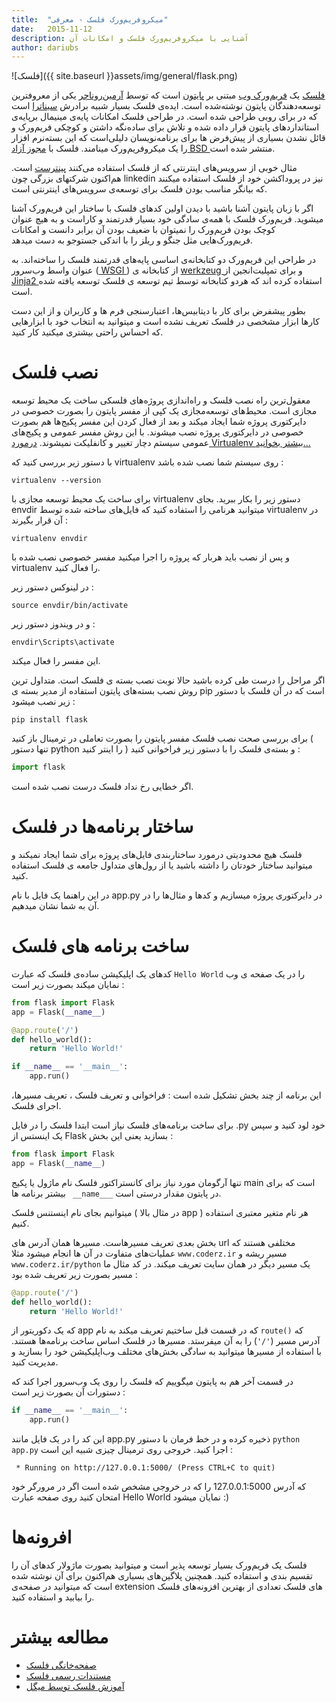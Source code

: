 ```yaml
---
title:  "میکروفریم‌ورک فلسک - معرفی"
date:   2015-11-12
description: آشنایی با میکروفریم‌ورک فلسک و امکانات آن
author: dariubs
---
```

![فلسک]({{ site.baseurl }}assets/img/general/flask.png)


[فلسک](http://flask.pocoo.org) یک [فریم‌ورک وب](https://fa.wikipedia.org/wiki/%DA%86%D8%A7%D8%B1%DA%86%D9%88%D8%A8_%D9%86%D8%B1%D9%85%E2%80%8C%D8%A7%D9%81%D8%B2%D8%A7%D8%B1%DB%8C_%D8%AA%D8%AD%D8%AA_%D9%88%D8%A8) مبتنی بر [پایتون](http://python.coderz.ir/) است که توسط [آرمین‌روناچر](http://lucumr.pocoo.org) یکی از معروفترین توسعه‌دهندگان پایتون نوشته‌شده است. ایده‌ی فلسک بسیار شبیه برادرش [سیناترا](http://www.sinatrarb.com/) است که در برای روبی طراحی شده است. در طراحی فلسک امکانات پایه‌ی مینیمال برپایه‌ی استانداردهای پایتون قرار داده شده و تلاش برای ساده‌نگه داشتن و کوچکی فریم‌ورک و قائل نشدن بسیاری از پیش‌فرض ها برای برنامه‌نویسان دلیلی‌است که این بسته‌نرم افزار را یک میکروفریم‌ورک مینامند. فلسک با [مجوز آزاد BSD ](https://fa.wikipedia.org/wiki/%D9%BE%D8%B1%D9%88%D8%A7%D9%86%D9%87%E2%80%8C%D9%87%D8%A7%DB%8C_%D8%A8%DB%8C%E2%80%8C%D8%A7%D8%B3%E2%80%8C%D8%AF%DB%8C) منتشر شده است.

مثال خوبی از سرویس‌های اینترنتی که از فلسک استفاده می‌کنند [پینترست](https://www.pinterest.com/) است. هم‌اکنون شرکتهای بزرگی چون linkedin نیز در پروداکشن خود از فلسک استفاده میکنند که بیانگر مناسب بودن فلسک برای توسعه‌ی سرویس‌های اینترنتی است. 

اگر با زبان پایتون آشنا باشید با دیدن اولین کدهای فلسک با ساختار این فریم‌ورک آشنا میشوید. فریم‌ورک فلسک با همه‌ی سادگی خود بسیار قدرتمند و کاراست و به هیچ عنوان کوچک بودن فریم‌ورک را نمیتوان با ضعیف بودن آن برابر دانست و امکانات فریم‌ورک‌هایی مثل جنگو و ریلز را با اندکی جستوجو به دست میدهد.

در طراحی این فریم‌ورک دو کتابخانه‌ی اساسی پایه‌‌های قدرتمند فلسک را ساخته‌اند. به عنوان واسط وب‌سرور ([ WSGI ](https://en.wikipedia.org/wiki/Web_Server_Gateway_Interface)) از کتابخانه ی [ werkzeug ](http://werkzeug.pocoo.org/) و برای تمپلیت‌انجین از[ Jinja2 ](http://jinja.pocoo.org) استفاده کرده اند که هردو کتابخانه توسط تیم توسعه ی فلسک توسعه یافته شده است.

بطور پیشفرض برای کار با دیتابیس‌ها، اعتبارسنجی فرم ها و کاربران و از این دست کارها ابزار مشخصی در فلسک تعریف نشده است و میتوانید به انتخاب خود با ابزارهایی که احساس راحتی بیشتری میکنید کار کنید.

# نصب فلسک

معقول‌ترین راه نصب فلسک و راه‌اندازی پروژه‌های فلسکی ساخت یک محیط‌ توسعه مجازی است. محیط‌های توسعه‌مجازی یک کپی از مفسر پایتون را بصورت خصوصی در دایرکتوری پروژه شما ایجاد میکند و بعد از فعال کردن این مفسر پکیج‌ها هم بصورت خصوصی در دایرکتوری پروژه نصب میشوند. با این روش مفسر عمومی و پکیج‌های عمومی سیستم دچار تغییر و کانفلیکت نمیشوند. [درمورد Virtualenv بیشتر بخوانید...](http://python.coderz.ir/lessons/l03.html#id9)

با دستور زیر بررسی کنید که virtualenv روی سیستم شما نصب شده باشد :

```
virtualenv --version
```
برای ساخت یک محیط توسعه مجازی با virtualenv دستور زیر را بکار ببرید. بجای envdir میتوانید هرنامی را استفاده کنید که فایل‌های ساخته شده توسط virtualenv در آن قرار بگیرند :

```
virtualenv envdir
```

و پس از نصب باید هربار که پروژه را اجرا میکنید مفسر خصوصی نصب شده با virtualenv را فعال کنید.

در لینوکس دستور زیر :

```
source envdir/bin/activate
```
و در ویندوز دستور زیر :

```
envdir\Scripts\activate
```

این مفسر را فعال میکند.

اگر مراحل را درست طی کرده باشید حالا نوبت نصب بسته ی فلسک است. متداول ترین روش نصب بسته‌های پایتون استفاده از مدیر بسته ی pip است که در آن فلسک با دستور زیر نصب میشود :

```
pip install flask
```

برای بررسی صحت نصب فلسک مفسر پایتون را بصورت تعاملی در ترمینال باز کنید ( تنها دستور python را اینتر کنید ) و بسته‌ی فلسک را با دستور زیر فراخوانی کنید :

```python
import flask
```

اگر خطایی رخ نداد فلسک درست نصب شده است.


# ساختار برنامه‌ها در فلسک

فلسک هیچ محدودیتی درمورد ساختاربندی فایل‌های پروژه برای شما ایجاد نمیکند و میتوانید ساختار خودتان را داشته باشید یا از رول‌های متداول جامعه ی فلسک استفاده کنید.

در این راهنما یک فایل با نام app.py در دایرکتوری پروژه میسازیم و کدها و مثال‌ها را در آن به شما نشان میدهیم.

# ساخت برنامه های فلسک

کدهای یک اپلیکیشن ساده‌ی فلسک که عبارت `Hello World` را در یک صفحه ی وب نمایان میکند  بصورت زیر  است :


```python
from flask import Flask
app = Flask(__name__)

@app.route('/')
def hello_world():
    return 'Hello World!'

if __name__ == '__main__':
    app.run()
```

این برنامه از چند بخش تشکیل شده است : فراخوانی و تعریف فلسک ، تعریف مسیرها، اجرای فلسک.

برای ساخت برنامه‌های فلسک نیاز است ابتدا فلسک را در فایل .py خود لود کنید و سپس یک اینستس از Flask بسازید یعنی این بخش :

```python
from flask import Flask
app = Flask(__name__)
```

تنها آرگومان مورد نیاز برای کانستراکتور فلسک نام ماژول یا پکیج main است که برای بیشتر برنامه ها ` __name___` در پایتون مقدار درستی است.

میتوانیم بجای نام اینستنس فلسک ( در مثال بالا app ) هر نام متغیر معتبری استفاده کنیم.

بخش بعدی تعریف مسیرهاست. مسیرها همان آدرس های url مختلفی هستند که عملیات‌های متفاوت در آن ها انجام میشود مثلا `www.coderz.ir` مسیر ریشه و `www.coderz.ir/python` یک مسیر دیگر در همان سایت تعریف میکند. در کد مثال ما مسیر بصورت زیر تعریف شده بود :

```python
@app.route('/')
def hello_world():
    return 'Hello World!'
```

که یک دکوریتور از app که در قسمت قبل ساختیم تعریف میکند به نام `route()` که آدرس مسیر  (`'/'`) را به آن میفرستد. مسیرها در فلسک اساس ساخت برنامه‌ها هستند. با استفاده از مسیر‌ها میتوانید به سادگی بخش‌های مختلف وب‌اپلیکیشن خود را بسازید و مدیریت کنید.

در قسمت آخر هم به پایتون میگوییم که فلسک را روی یک وب‌سرور اجرا کند که دستورات آن بصورت زیر است :

```python
if __name__ == '__main__':
    app.run()
```

این کد را در یک فایل مانند app.py ذخیره کرده و در خط فرمان با دستور `python app.py` اجرا کنید. خروجی روی ترمینال چیزی شبیه این است :

```
 * Running on http://127.0.0.1:5000/ (Press CTRL+C to quit)
```


که آدرس 127.0.0.1:5000 را که در خروجی مشخص شده است اگر در مرورگر خود امتحان کنید روی صفحه عبارت Hello World نمایان میشود :)

# افرونه‌ها

فلسک یک فریم‌ورک بسیار توسعه پذیر است و میتوانید بصورت ماژولار کدهای آن را تقسیم بندی و استفاده کنید. همچنین پلاگین‌های بسیاری هم‌اکنون برای آن نوشته شده است که میتوانید در صفحه‌ی extension های فلسک  تعدادی از بهترین افزونه‌های فلسک را بیابید و استفاده کنید.



# مطالعه بیشتر

* [صفحه‌خانگی فلسک](http://flask.pocoo.org/)
* [مستندات رسمی فلسک](http://flask.pocoo.org/docs/)
* [آموزش فلسک توسط میگل](http://blog.miguelgrinberg.com/post/the-flask-mega-tutorial-part-i-hello-world)

